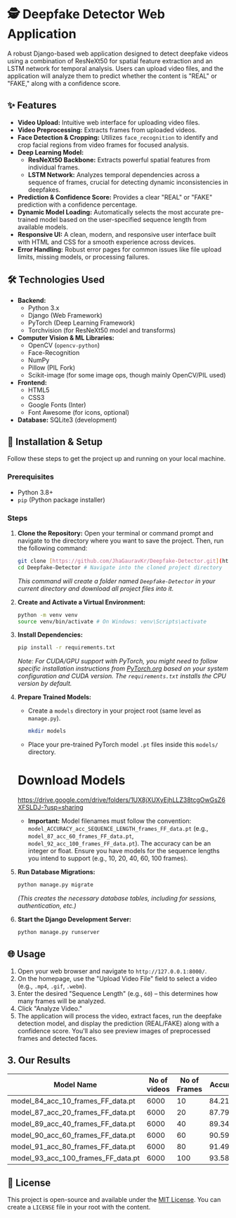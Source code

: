 # 🕵️ Deepfake Detector Web Application

A robust Django-based web application designed to detect deepfake videos using a combination of ResNeXt50 for spatial feature extraction and an LSTM network for temporal analysis. Users can upload video files, and the application will analyze them to predict whether the content is "REAL" or "FAKE," along with a confidence score.

## ✨ Features

* **Video Upload:** Intuitive web interface for uploading video files.
* **Video Preprocessing:** Extracts frames from uploaded videos.
* **Face Detection & Cropping:** Utilizes `face_recognition` to identify and crop facial regions from video frames for focused analysis.
* **Deep Learning Model:**
    * **ResNeXt50 Backbone:** Extracts powerful spatial features from individual frames.
    * **LSTM Network:** Analyzes temporal dependencies across a sequence of frames, crucial for detecting dynamic inconsistencies in deepfakes.
* **Prediction & Confidence Score:** Provides a clear "REAL" or "FAKE" prediction with a confidence percentage.
* **Dynamic Model Loading:** Automatically selects the most accurate pre-trained model based on the user-specified sequence length from available models.
* **Responsive UI:** A clean, modern, and responsive user interface built with HTML and CSS for a smooth experience across devices.
* **Error Handling:** Robust error pages for common issues like file upload limits, missing models, or processing failures.

## 🛠️ Technologies Used

* **Backend:**
    * Python 3.x
    * Django (Web Framework)
    * PyTorch (Deep Learning Framework)
    * Torchvision (for ResNeXt50 model and transforms)
* **Computer Vision & ML Libraries:**
    * OpenCV (`opencv-python`)
    * Face-Recognition
    * NumPy
    * Pillow (PIL Fork)
    * Scikit-image (for some image ops, though mainly OpenCV/PIL used)
* **Frontend:**
    * HTML5
    * CSS3
    * Google Fonts (Inter)
    * Font Awesome (for icons, optional)
* **Database:** SQLite3 (development)

## 🚀 Installation & Setup

Follow these steps to get the project up and running on your local machine.

### Prerequisites

* Python 3.8+
* `pip` (Python package installer)

### Steps

1. **Clone the Repository:**
    Open your terminal or command prompt and navigate to the directory where you want to save the project. Then, run the following command:

    ```bash
    git clone [https://github.com/JhaGauravKr/Deepfake-Detector.git](https://github.com/JhaGauravKr/Deepfake-Detector.git)
    cd Deepfake-Detector # Navigate into the cloned project directory
    ```
    *This command will create a folder named `Deepfake-Detector` in your current directory and download all project files into it.*

2.  **Create and Activate a Virtual Environment:**
    ```bash
    python -m venv venv
    source venv/bin/activate # On Windows: venv\Scripts\activate
    ```

3.  **Install Dependencies:**
    ```bash
    pip install -r requirements.txt
    ```
    *Note: For CUDA/GPU support with PyTorch, you might need to follow specific installation instructions from [PyTorch.org](https://pytorch.org/get-started/locally/) based on your system configuration and CUDA version. The `requirements.txt` installs the CPU version by default.*

4.  **Prepare Trained Models:**
    * Create a `models` directory in your project root (same level as `manage.py`).
        ```bash
        mkdir models
        ```
    * Place your pre-trained PyTorch model `.pt` files inside this `models/` directory.
    # Download Models
      https://drive.google.com/drive/folders/1UX8jXUXyEjhLLZ38tcgOwGsZ6XFSLDJ-?usp=sharing

    * **Important:** Model filenames must follow the convention:
        `model_ACCURACY_acc_SEQUENCE_LENGTH_frames_FF_data.pt`
        (e.g., `model_87_acc_60_frames_FF_data.pt`, `model_92_acc_100_frames_FF_data.pt`). The accuracy can be an integer or float. Ensure you have models for the sequence lengths you intend to support (e.g., 10, 20, 40, 60, 100 frames).

5.  **Run Database Migrations:**
    ```bash
    python manage.py migrate
    ```
    *(This creates the necessary database tables, including for sessions, authentication, etc.)*

6.  **Start the Django Development Server:**
    ```bash
    python manage.py runserver
    ```

## 🌐 Usage

1.  Open your web browser and navigate to `http://127.0.0.1:8000/`.
2.  On the homepage, use the "Upload Video File" field to select a video (e.g., `.mp4`, `.gif`, `.webm`).
3.  Enter the desired "Sequence Length" (e.g., `60`) – this determines how many frames will be analyzed.
4.  Click "Analyze Video."
5.  The application will process the video, extract faces, run the deepfake detection model, and display the prediction (REAL/FAKE) along with a confidence score. You'll also see preview images of preprocessed frames and detected faces.



## 3. Our Results

| Model Name | No of videos | No of Frames | Accuracy |
|------------|--------------|--------------|----------|
|model_84_acc_10_frames_FF_data.pt |6000 |10 |84.21461|
|model_87_acc_20_frames_FF_data.pt | 6000 |20 |87.79160|
|model_89_acc_40_frames_FF_data.pt | 6000| 40 |89.34681|
|model_90_acc_60_frames_FF_data.pt | 6000| 60 |90.59097 |
|model_91_acc_80_frames_FF_data.pt | 6000 | 80 | 91.49818 |
|model_93_acc_100_frames_FF_data.pt| 6000 | 100 | 93.58794|

## 📄 License

This project is open-source and available under the [MIT License](https://opensource.org/licenses/MIT). You can create a `LICENSE` file in your root with the content.


